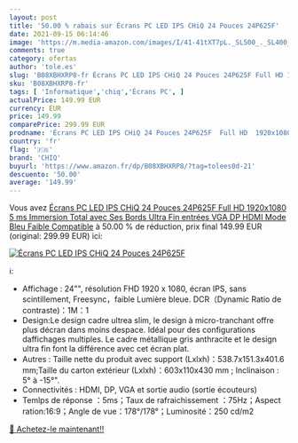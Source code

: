 ```yaml
---
layout: post
title: '50.00 % rabais sur Écrans PC LED IPS CHiQ 24 Pouces 24P625F'
date: 2021-09-15 06:14:46
image: 'https://m.media-amazon.com/images/I/41-41tXT7pL._SL500_._SL400_.jpg'
comments: true
category: ofertas
author: 'tole.es'
slug: 'B08XBHXRP8-fr Écrans PC LED IPS CHiQ 24 Pouces 24P625F Full HD 1920x1080...'
sku: 'B08XBHXRP8-fr'
tags: [ 'Informatique','chiq','Écrans PC', ]
actualPrice: 149.99 EUR
currency: EUR
price: 149.99
comparePrice: 299.99 EUR
prodname: 'Écrans PC LED IPS CHiQ 24 Pouces 24P625F  Full HD  1920x1080   5 ms  Immersion Total avec Ses Bords Ultra Fin  entrées VGA DP HDMI  Mode Bleu Faible  Compatible'
country: 'fr'
flag: '🇫🇷'
brand: 'CHIQ'
buyurl: 'https://www.amazon.fr/dp/B08XBHXRP8/?tag=tolees0d-21'
descuento: '50.00'
average: '149.99'
---
```


Vous avez [Écrans PC LED IPS CHiQ 24 Pouces 24P625F  Full HD  1920x1080   5 ms  Immersion Total avec Ses Bords Ultra Fin  entrées VGA DP HDMI  Mode Bleu Faible  Compatible](https://www.amazon.fr/dp/B08XBHXRP8/?tag=tolees0d-21)  à  50.00 % de réduction, prix final  149.99 EUR (original: 299.99 EUR) ici:

[![Écrans PC LED IPS CHiQ 24 Pouces 24P625F](https://m.media-amazon.com/images/I/41-41tXT7pL._SL500_._SL400_.jpg)](https://www.amazon.fr/dp/B08XBHXRP8/?tag=tolees0d-21)

ℹ️:

- Affichage : 24"", résolution FHD 1920 x 1080, écran IPS, sans scintillement, Freesync，faible Lumière bleue. DCR（Dynamic Ratio de contraste)：1M：1
- Design:Le design cadre ultrea slim, le design à micro-tranchant offre plus décran dans moins despace. Idéal pour des configurations daffichages multiples. Le cadre métallique gris anthracite et le design ultra fin font la différence avec cet écran plat.
- Autres : Taille nette du produit avec support (Lxlxh)：538.7x151.3x401.6 mm;Taille du carton extérieur (Lxlxh)：603x110x430 mm ; Inclinaison : 5° à -15°".
- Connectivités : HDMI, DP, VGA et sortie audio (sortie écouteurs)
- Temlps de réponse ：5ms；Taux de rafraichissement ：75Hz；Aspect ration:16:9；Angle de vue：178°/178°；Luminosité：250 cd/m2

[🛒 Achetez-le maintenant!!](https://www.amazon.fr/dp/B08XBHXRP8/?tag=tolees0d-21)
